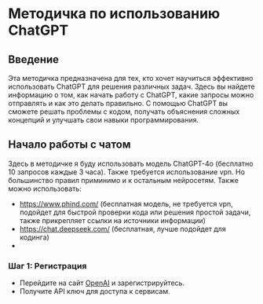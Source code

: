 # Методичка по использованию ChatGPT

## Введение

Эта методичка предназначена для тех, кто хочет научиться эффективно использовать ChatGPT для решения различных задач. Здесь вы найдете информацию о том, как начать работу с ChatGPT, какие запросы можно отправлять и как это делать правильно. С помощью ChatGPT вы сможете решать проблемы с кодом, получать объяснения сложных концепций и улучшать свои навыки программирования.

## Начало работы с чатом

Здесь в методичке я буду использовать модель ChatGPT-4o (бесплатно 10 запросов каждые 3 часа). Также требуется использование vpn.
Но большинство правил приминимо и к остальным нейросетям.
Также можно использовать:
- https://www.phind.com/ (бесплатная модель, не требуется vpn, подойдет для быстрой проверки кода или решения простой задачи, также прикрепляет ссылки на источники информации)
- https://chat.deepseek.com/ (бесплатная, лучше подойдет для кодинга)
- 


### Шаг 1: Регистрация
- Перейдите на сайт [OpenAI](https://openai.com) и зарегистрируйтесь.
- Получите API ключ для доступа к сервисам.
